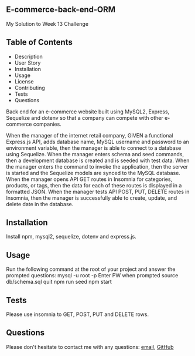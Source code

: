 ## E-commerce-back-end-ORM

My Solution to Week 13 Challenge

## Table of Contents

- Description
- User Story
- Installation
- Usage
- License
- Contributing
- Tests
- Questions

Back end for an e-commerce website built using MySQL2, Express, Sequelize and dotenv so that a company can compete with other e-commerce companies.

When the manager of the internet retail company, GIVEN a functional Express.js API, adds database name, MySQL username and password to an environment variable, then the manager is able to connect
to a database using Sequelize.
When the manager enters schema and seed commands, then a development database is created and is seeded with test data.
When the manager enters the command to invoke the application, then the server is started and the Sequelize models are synced to the MySQL database. 
When the manager opens API GET routes in Insomnia for categories, products, or tags, then the data for each of these routes is displayed in a formatted JSON. 
When the manager tests API POST, PUT, DELETE routes in Insomnia, then the manager is successfully able to create, update, and delete date in the database. 

## Installation
Install npm, mysql2, sequelize, dotenv and express.js. 

## Usage
Run the following command at the root of your project and answer the prompted questions: 
mysql -u root -p 
Enter PW when prompted
source db/schema.sql
quit
npm run seed
npm start

## Tests
Please use insomnia to GET, POST, PUT and DELETE rows.


## Questions
Please don't hesitate to contact me with any questions: [email](mailto:basnyat.ojashri@gmail.com), [GitHub](https://github.com/Ojashri-Basnyat)<br />


